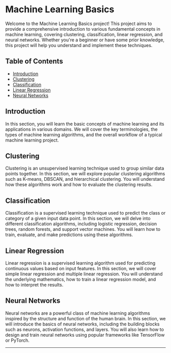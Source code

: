 # Machine Learning Basics

Welcome to the Machine Learning Basics project! This project aims to provide a comprehensive introduction to various fundamental concepts in machine learning, covering clustering, classification, linear regression, and neural networks. Whether you're a beginner or have some prior knowledge, this project will help you understand and implement these techniques.

## Table of Contents

- [Introduction](#introduction)
- [Clustering](#clustering)
- [Classification](#classification)
- [Linear Regression](#linear-regression)
- [Neural Networks](#neural-networks)

## Introduction

In this section, you will learn the basic concepts of machine learning and its applications in various domains. We will cover the key terminologies, the types of machine learning algorithms, and the overall workflow of a typical machine learning project.

## Clustering

Clustering is an unsupervised learning technique used to group similar data points together. In this section, we will explore popular clustering algorithms such as K-means, DBSCAN, and hierarchical clustering. You will understand how these algorithms work and how to evaluate the clustering results.

## Classification

Classification is a supervised learning technique used to predict the class or category of a given input data point. In this section, we will delve into different classification algorithms, including logistic regression, decision trees, random forests, and support vector machines. You will learn how to train, evaluate, and make predictions using these algorithms.

## Linear Regression

Linear regression is a supervised learning algorithm used for predicting continuous values based on input features. In this section, we will cover simple linear regression and multiple linear regression. You will understand the underlying mathematics, how to train a linear regression model, and how to interpret the results.

## Neural Networks

Neural networks are a powerful class of machine learning algorithms inspired by the structure and function of the human brain. In this section, we will introduce the basics of neural networks, including the building blocks such as neurons, activation functions, and layers. You will also learn how to design and train neural networks using popular frameworks like TensorFlow or PyTorch.

---
